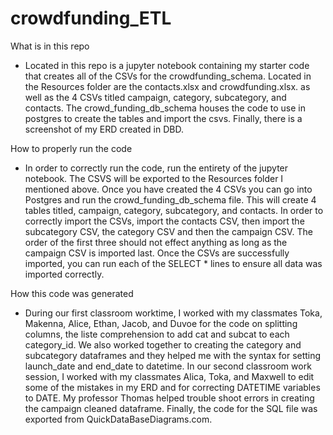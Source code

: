 # crowdfunding_ETL

What is in this repo
- Located in this repo is a jupyter notebook containing my starter code that
creates all of the CSVs for the crowdfunding_schema. Located in the Resources
folder are the contacts.xlsx and crowdfunding.xlsx. as well as the 4 CSVs
titled campaign, category, subcategory, and contacts. The crowd_funding_db_schema
houses the code to use in postgres to create the tables and import the csvs. 
Finally, there is a screenshot of my ERD created in DBD.

How to properly run the code
- In order to correctly run the code, run the entirety of the jupyter notebook. 
The CSVS will be exported to the Resources folder I mentioned above. Once you
have created the 4 CSVs you can go into Postgres and run the crowd_funding_db_schema
file. This will create 4 tables titled, campaign, category, subcategory, and contacts.
In order to correctly import the CSVs, import the contacts CSV, then import the
subcategory CSV, the category CSV and then the campaign CSV. The order of the first three should not effect anything as long as the campaign CSV is imported last. Once the CSVs are successfully imported, you can run each of the SELECT * lines to ensure all data was
imported correctly. 

How this code was generated
- During our first classroom worktime, I worked with my classmates Toka, Makenna,
Alice, Ethan, Jacob, and Duvoe for the code on splitting columns, the liste 
comprehension to add cat and subcat to each category_id. We also worked together
to creating the category and subcategory dataframes and they helped me with the
syntax for setting launch_date and end_date to datetime. In our second classroom
work session, I worked with my classmates Alica, Toka, and Maxwell to edit
some of the mistakes in my ERD and for correcting DATETIME variables to DATE. 
My professor Thomas helped trouble shoot errors in creating the campaign
cleaned dataframe. Finally, the code for the SQL file was exported from
QuickDataBaseDiagrams.com.
